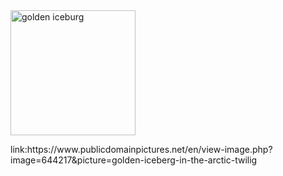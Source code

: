<!DOCTYPE html>
<html lang="en-US">
  <body>
    <img src="https://www.publicdomainpictures.net/pictures/650000/velka/golden-iceberg-in-the-arctic-twilig.jpg" 
    alt="golden iceburg"
      width="200px" Height="200px"/>
    <p>link:https://www.publicdomainpictures.net/en/view-image.php?image=644217&picture=golden-iceberg-in-the-arctic-twilig</p>
  </body>
</html>
